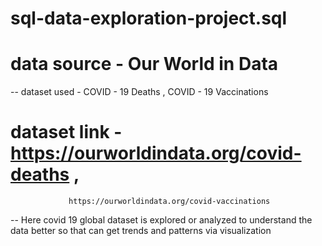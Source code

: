 # sql-data-exploration-project.sql

# data source - Our World in Data

-- dataset used - COVID - 19 Deaths , COVID - 19 Vaccinations

# dataset link - https://ourworldindata.org/covid-deaths ,
                 https://ourworldindata.org/covid-vaccinations

-- Here covid 19 global dataset is explored or analyzed to understand the data better so that can get trends and patterns via visualization  
